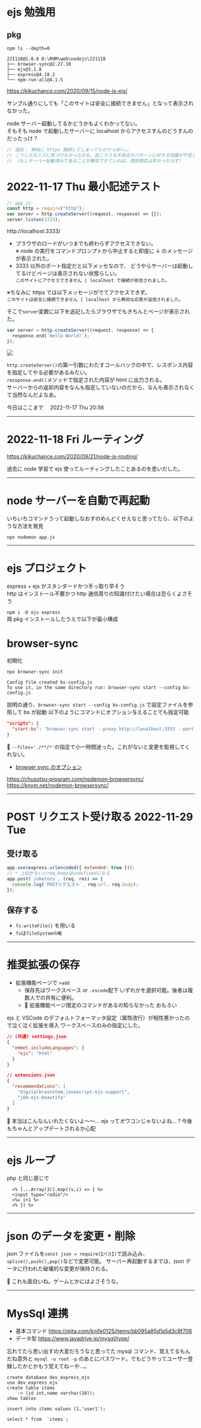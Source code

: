 # ejs 勉強用

## pkg

```
npm ls --depth=0

221118@1.0.0 D:\RHM\web\nodejs\221118
├── browser-sync@2.27.10
├── ejs@3.1.8
├── express@4.18.2
└── npm-run-all@4.1.5
```

https://kikuchance.com/2020/09/15/node-js-ejs/

サンプル通りにしても「このサイトは安全に接続できません」となって表示されなかった。

node サーバー起動してるかどうかもよくわかってない。  
そもそも node で起動したサーバーに localhost からアクセスすんのどうすんのだったっけ？

```js
// 追記： 単純に https 接続してしまってただけっぽい…。
// こうした凡ミスに気づけなかったのも、起こりうる不具合のパターンに対する知識が不足しているせいだ。
// （もしサーバー起動済みであることが確信できていれば、原因特定は早かったはず）
```

# 2022-11-17 Thu 最小記述テスト

```js
// app.js
const http = require("http");
var server = http.createServer((request, response) => {});
server.listen(3333);
```

http://localhost:3333/

- ブラウザのロードがいつまでも終わらずアクセスできない。  
   ※ node の実行をコマンドプロンプトから中止すると即座に ↓ のメッセージが表示された。
- 3333 以外のポート指定だと以下メッセなので、
  どうやらサーバーは起動してるけどページは表示されない状態らしい。  
   `このサイトにアクセスできません | localhost で接続が拒否されました。`

※ちなみに https では以下メッセージがでてアクセスできず。  
 `このサイトは安全に接続できません | localhost から無効な応答が送信されました。`

そこで`server`変数に以下を追記したらブラウザでもきちんとページが表示された。

```js
var server = http.createServer((request, response) => {
  response.end(`Hello World!`);
});
```

![](/.docs/images/001.png)

`http.createServer()`の第一引数にわたすコールバックの中で、レスポンス内容を指定してやる必要があるみたい。  
`resoponse.end()`メソッドで指定された内容が html に出力される。  
サーバーからの返却内容をなんも指定していないのだから、なんも表示されなくて当然なんだよなあ。

今日はここまで　 2022-11-17 Thu 20:56

---

# 2022-11-18 Fri ルーティング

https://kikuchance.com/2020/09/21/node-js-routing/

過去に node 学習で ejs 使ってルーティングしたことあるのを思いだした。

---

# node サーバーを自動で再起動

いちいちコマンドうって起動しなおすのめんどくせえなと思ってたら、以下のような方法を発見

```
npx nodemon app.js
```

---

# ejs プロジェクト

express + ejs がスタンダードかつ手っ取り早そう  
http はインストール不要かつ http 通信周りの知識付けたい場合は恐らくよさそう

`npm i -D ejs express`  
両 pkg インストールしたうえで以下が最小構成

# browser-sync

初期化

`npx browser-sync init`

```
Config file created bs-config.js
To use it, in the same directory run: browser-sync start --config bs-config.js
```

説明の通り、`browser-sync start --config bs-config.js` で設定ファイルを参照して bs が起動
以下のようにコマンドにオプション与えることでも指定可能

```json
"scripts": {
  "start:bs": "browser-sync start --proxy http://localhost:3333 --port 3003 --files='./**/*'",
}
```

💬 `--files='./**/*'`の指定で小一時間迷った。これがないと変更を監視してくれない。

- [browser sync のオプション](https://browsersync.io/docs/command-line)

https://chusotsu-program.com/nodemon-browsersync/
https://knym.net/nodemon-browsersync/

---

# POST リクエスト受け取る 2022-11-29 Tue

## 受け取る

```js
app.use(express.urlencoded({ extended: true }));
// * 上記がないとreq.bodyはundefinedになる
app.post(`/uketoru`, (req, res) => {
  console.log(`POSTリクエスト`, req.url, req.body);
});
```

## 保存する

- `fs.writeFile()` を用いる
- `fs`は`fileSystemの略`

---

# 推奨拡張の保存

- 拡張機能ページで `>add`
  - 保存先はワークスペース or `.vscode`配下 いずれかを選択可能。後者は複数人での共有に便利。
  - 💬 拡張機能ページ限定のコマンドがあるの知らなかった おもろい

ejs と VSCode のデフォルトフォーマッタ設定（属性改行）が相性悪かったので泣く泣く拡張を導入
ワークスペースのみの指定にした。

```json
// (共通) settings.json
{
  "emmet.includeLanguages": {
    "ejs": "html"
  }
}
```

```json
// extensions.json
{
  "recommendations": [
    "digitalbrainstem.javascript-ejs-support",
    "j69.ejs-beautify"
  ]
}
```

💬 本当はこんなんいれたくないよ～～…
ejs ってオワコンじゃないよね…？今後もちゃんとアップデートされるか心配

---

# ejs ループ

php と同じ感じで

```ejs
  <% [...Array(3)].map((v,i) => { %>
  <input type="radio"/>
  <%= i+1 %>
  <% }) %>
```

---

# json のデータを変更・削除

json ファイルを`const json = require(【パス】)`で読み込み、`splice(),push(),pop()`などで変更可能。
サーバー再起動するまでは、json データに行われた破壊的な変更が保持される。

💬 これも面白いね。ゲームとかにはよさそうな。

---

# MysSql 連携

- 基本コマンド https://qiita.com/knife0125/items/bb095a85d1a5d3c8f706
- データ型 https://www.javadrive.jp/mysql/type/

忘れてたら思い出すの大変だろうなと思ってた mysql コマンド、覚えてるもんだね意外と
`mysql -u root -p`
のあとにパスワード。でもどうやってユーザー登録したかとかもう覚えてねーや…。

```
create database dev_express_ejs
use dev_express_ejs
create table items
    -> (id int,name varchar(10));
show tables

insert into items values (1,'user1');

select * from  `items`;
```

